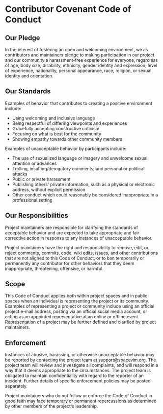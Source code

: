 <!-- Copyright (c) 2016-2022 Wang Shidong & Contributors -->
<!-- Author: Wang Shidong < wsdjeg@outlook.com > -->
<!-- URL: https://spacevim.org -->
<!-- License: GPLv3 -->

# Contributor Covenant Code of Conduct

## Our Pledge

In the interest of fostering an open and welcoming environment,
we as contributors and maintainers pledge to making participation
in our project and our community a harassment-free experience for everyone,
regardless of age, body size, disability, ethnicity, gender identity
and expression, level of experience, nationality, personal appearance,
race, religion, or sexual identity and orientation.

## Our Standards

Examples of behavior that contributes to creating a positive environment include:

- Using welcoming and inclusive language
- Being respectful of differing viewpoints and experiences
- Gracefully accepting constructive criticism
- Focusing on what is best for the community
- Showing empathy towards other community members

Examples of unacceptable behavior by participants include:

- The use of sexualized language or imagery and unwelcome sexual attention or advances
- Trolling, insulting/derogatory comments, and personal or political attacks
- Public or private harassment
- Publishing others' private information, such as a physical or electronic address, without explicit permission
- Other conduct which could reasonably be considered inappropriate in a professional setting

## Our Responsibilities

Project maintainers are responsible for clarifying the standards
of acceptable behavior and are expected to take appropriate
and fair corrective action in response to any instances of
unacceptable behavior.

Project maintainers have the right and responsibility to remove,
edit, or reject comments, commits, code, wiki edits, issues,
and other contributions that are not aligned to this Code of Conduct,
or to ban temporarily or permanently any contributor for other
behaviors that they deem inappropriate, threatening, offensive, or harmful.

## Scope

This Code of Conduct applies both within project spaces and
in public spaces when an individual is representing the project or
its community. Examples of representing a project or community
include using an official project e-mail address,
posting via an official social media account,
or acting as an appointed representative at an online or offline event.
Representation of a project may be further defined and clarified by project maintainers.

## Enforcement

Instances of abusive, harassing, or otherwise unacceptable behavior
may be reported by contacting the project team at [support@spacevim.org](mailto:support@spacevim.org).
The project team will review and investigate all complaints,
and will respond in a way that it deems appropriate to the circumstances.
The project team is obligated to maintain confidentiality with regard to the
reporter of an incident. Further details of specific enforcement policies may be posted separately.

Project maintainers who do not follow or enforce the Code of Conduct in good faith
may face temporary or permanent repercussions as determined by other members of the project's leadership.
